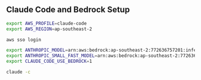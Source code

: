 
Claude Code and Bedrock Setup
-----------------------------

```bash
export AWS_PROFILE=claude-code
export AWS_REGION=ap-southeast-2

aws sso login

export ANTHROPIC_MODEL=arn:aws:bedrock:ap-southeast-2:772636757201:inference-profile/apac.anthropic.claude-sonnet-4-20250514-v1:0
export ANTHROPIC_SMALL_FAST_MODEL=arn:aws:bedrock:ap-southeast-2:772636757201:inference-profile/apac.anthropic.claude-3-haiku-20240307-v1:0
export CLAUDE_CODE_USE_BEDROCK=1

claude -c
```
